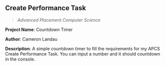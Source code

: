 ## Create Performance Task
> *Advanced Placement Computer Science*

**Project Name**: Countdown Timer

**Author**: Cameron Landau

**Description**: A simple countdown timer to fill the requirements for my APCS Create Performance Task.  You can input a number and it should countdown in the console.
